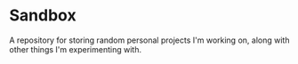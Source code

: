 # Sandbox

A repository for storing random personal projects I'm working on, along with other things I'm experimenting with.